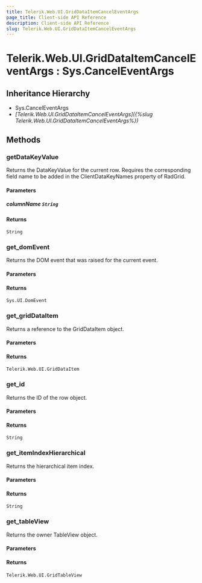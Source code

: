 ```yaml
---
title: Telerik.Web.UI.GridDataItemCancelEventArgs
page_title: Client-side API Reference
description: Client-side API Reference
slug: Telerik.Web.UI.GridDataItemCancelEventArgs
---
```


# Telerik.Web.UI.GridDataItemCancelEventArgs : Sys.CancelEventArgs 

## Inheritance Hierarchy

* Sys.CancelEventArgs
* *[Telerik.Web.UI.GridDataItemCancelEventArgs]({%slug Telerik.Web.UI.GridDataItemCancelEventArgs%})*

## Methods

###  getDataKeyValue

Returns the DataKeyValue for the current row. Requires the corresponding field name to be added in the ClientDataKeyNames property of RadGrid.

#### Parameters

##### columnName `String`

#### Returns

`String` 

###  get_domEvent

Returns the DOM event that was raised for the current event.

#### Parameters

#### Returns

`Sys.UI.DomEvent` 

###  get_gridDataItem

Returns a reference to the GridDataItem object.

#### Parameters

#### Returns

`Telerik.Web.UI.GridDataItem` 

###  get_id

Returns the ID of the row object.

#### Parameters

#### Returns

`String` 

###  get_itemIndexHierarchical

Returns the hierarchical item index.

#### Parameters

#### Returns

`String` 

###  get_tableView

Returns the owner TableView object.

#### Parameters

#### Returns

`Telerik.Web.UI.GridTableView` 


